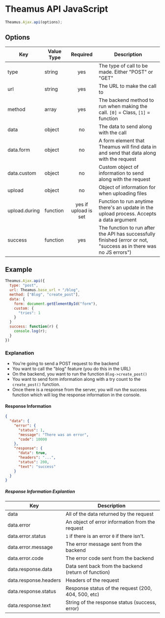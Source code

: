 # Theamus API JavaScript

```js
Theamus.Ajax.api(options);
```

## Options
|Key|Value Type|Required|Description|
|---|---|:---:|---|
|type|string|yes|The type of call to be made. Either "POST" or "GET"|
|url|string|yes|The URL to make the call to|
|method|array|yes|The backend method to run when making the call. `[0]` = Class, `[1]` = function|
|data|object|no|The data to send along with the call|
|data.form|object|no|A form element that Theamus will find data in and send that data along with the request|
|data.custom|object|no|Custom object of information to send along with the request|
|upload|object|no|Object of information for when uploading files|
|upload.during|function|yes if upload is set|Function to run anytime there's an update in the upload process. Accepts a data argument|
|success|function|yes|The function to run after the API has successfully finished (error or not, "success as in there was no JS errors")|

## Example
```js
Theamus.Ajax.api({
  type: "post",
  url: Theamus.base_url + "/blog",
  method: ["Blog", "create_post"],
  data: {
    form: document.getElementById("form"),
    custom: {
      "tries": 1
    }
  }
  success: function(r) {
    console.log(r);
  }
})
```

### Explanation
- You're going to send a POST request to the backend
- You want to call the "blog" feature (you do this in the URL)
- On the backend, you want to run the function `Blog->create_post()`
- You want to send form information along with a try count to the `create_post()` function.
- Once there is a response from the server, you will run the success function which will log the response information in the console.

#### Response Information
```json
{
  "data": {
    "error": {
      "status": 1,
      "message": "There was an error",
      "code": 10000
    },
    "response": {
      "data": true,
      "headers": "...",
      "status": 200,
      "text": "success"
    }
  }
}
```

##### Response Information Explantion
|Key|Description|
|---|---|
|data|All of the data returned by the request|
|data.error|An object of error information from the request|
|data.error.status|`1` if there is an error `0` if there isn't.|
|data.error.message|The error message sent from the backend|
|data.error.code|The error code sent from the backend|
|data.response.data|Data sent back from the backend (return of function)|
|data.response.headers|Headers of the request|
|data.response.status|Response status of the request (200, 404, 500, etc)|
|data.response.text|String of the response status (success, error)|
